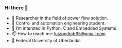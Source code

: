 ### Hi there 👋

- 🔭 Researcher in the field of power flow solution.
- 🌱 Control and automation engineering student.
- 👯 I’m intersted in Python, C and Embedded Systems.
- 📫 How to reach me: luizpedrob65@gmail.com
- 📖 Federal University of Uberlândia

